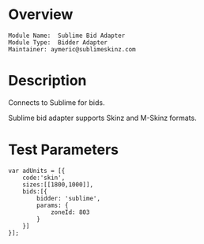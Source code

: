 # Overview

```
Module Name:  Sublime Bid Adapter
Module Type:  Bidder Adapter
Maintainer: aymeric@sublimeskinz.com
```

# Description

Connects to Sublime for bids.

Sublime bid adapter supports Skinz and M-Skinz formats.

# Test Parameters
```
var adUnits = [{
	code:'skin',
	sizes:[[1800,1000]],
	bids:[{
		bidder: 'sublime',
		params: {
			zoneId: 803
		}
	}]
}];
```
